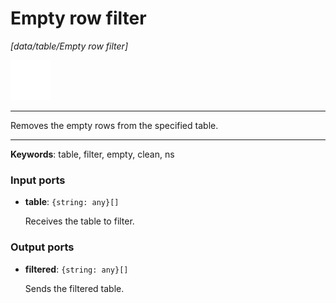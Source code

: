# Empty row filter

_[data/table/Empty row filter]_

![icon](</assets/icons/c3fdd7fb-1ae3-400a-bf93-30e24b1ea004.png>)

---

Removes the empty rows from the specified table.<br>

---

__Keywords__: table, filter, empty, clean, ns

### Input ports

* __table__: ` {string: any}[] `

    Receives the table to filter.<br>

### Output ports

* __filtered__: ` {string: any}[] `

    Sends the filtered table.<br>

